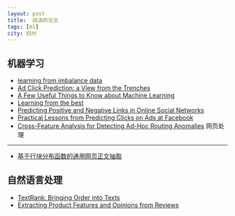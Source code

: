 ```yaml
---
layout: post
title:  阅读的论文 
tags: [ml]
city: 杭州 
---
```



机器学习
--------
+ [learning from imbalance data](http://www.ele.uri.edu/faculty/he/PDFfiles/ImbalancedLearning.pdf)
+ [Ad Click Prediction: a View from the Trenches](https://www.eecs.tufts.edu/~dsculley/papers/ad-click-prediction.pdf)
+ [A Few Useful Things to Know about Machine Learning](https://homes.cs.washington.edu/~pedrod/papers/cacm12.pdf)
+ [Learning from the best](http://blog.kaggle.com/2014/08/01/learning-from-the-best/)
+ [Predicting Positive and Negative Links in Online Social Networks](https://www.cs.cornell.edu/home/kleinber/www10-signed.pdf)
+ [Practical Lessons from Predicting Clicks on Ads at Facebook](https://pdfs.semanticscholar.org/daf9/ed5dc6c6bad5367d7fd8561527da30e9b8dd.pdf)  
+ [Cross-Feature Analysis for Detecting Ad-Hoc Routing Anomalies](http://wenke.gtisc.gatech.edu/papers/icdcs.pdf)
网页处理
--------
+ [基于行块分布函数的通用网页正文抽取](https://open.cplusplus.me/DevelopmentDocs/Based-on-the-distribution-function-of-the-common-line-block-web-content-extraction.pdf)

自然语言处理
-------
+ [TextRank: Bringing Order into Texts](https://web.eecs.umich.edu/~mihalcea/papers/mihalcea.emnlp04.pdf)
+ [Extracting Product Features and Opinions from Reviews](https://turing.cs.washington.edu/papers/emnlp05_opine.pdf)

